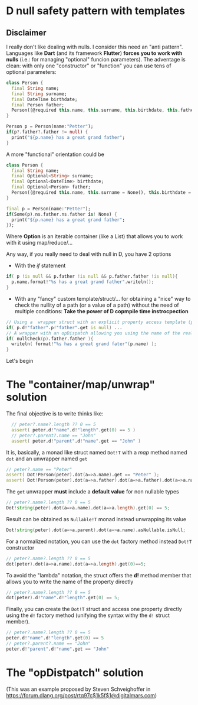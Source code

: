 # D null safety pattern with templates

## Disclaimer

I really don't like dealing with nulls.  I consider this need an "anti pattern".  
Languages like **Dart** (and its framework **Flutter**) **forces you to work with nulls** (i.e.: for managing "optional" funcion parameters).  The adventage is clean: with only one "constructor" or "function" you can use tens of optional parameters:

```Dart
class Person {
  final String name;
  final String surname;
  final DateTime birthdate;
  final Person father;
  Person({@required this.name, this.surname, this.birthdate, this.father});
}

Person p = Person(name:"Petter");
if(p?.father?.father != null) {
  print("${p.name} has a great grand father";
}
```

A more "functional" orientation could be

```Dart
class Person {
  final String name;
  final Optional<String> surname;
  final Optional<DateTime> birthdate;
  final Optional<Person> father;
  Person({@required this.name, this.surname = None(), this.birthdate = None(), this.father = None()});
}

final p = Person(name:"Petter");
if(Some(p).ns.father.ns.father is! None) {
  print("${p.name} has a great grand father";
});
```

Where **Option** is an iterable container (like a List) that allows you to work with it using map/reduce/...

Any way, if you really need to deal with null in D, you have 2 options

* With the *if* statement

```D
if( p !is null && p.father !is null && p.father.father !is null){
  p.name.format!"%s has a great grand father".writeln();
}
```
* With any "fancy" custom template/struct/... for obtaining a "nice" way to check the nullity of a path (or a value of a path) without the need of multiple conditions:  **Take the power of D copmpile time instrocpection**

```D
// Using a  wrapper struct with an explicit property access template (p!"father" is similar to map!"a.father") and an uwrapper method (get)
if( p.d!"father".p!"father".get is null) ...
// A wrapper with an opDispatch allowing you using the name of the real properties to check it's nullity:
if( nullCheck(p).father.father ){
  writeln( format!"%s has a great grand fater"(p.name) );
}
```

Let's begin

# The  "container/map/unwrap" solution

The final objective is to write thinks like:
```D
  // peter?.name?.length ?? 0 == 5
  assert( peter.d!"name".d!"length".get(0) == 5 )
  // peter?.parent?.name == "John"
  assert( peter.d!"parent".d!"name".get == "John" )
```
  
It is, basically, a monad like struct named ``Dot!T`` with a *map* method named ``dot`` and an unwrapper named ``get``

```D
// peter?.name == "Peter"
assert( Dot!Person(peter).dot(a=>a.name).get == "Peter" );
assert( Dot!Person(peter).dot(a=>a.father).dot(a=>a.father).dot(a=>a.name).get is null );
```

The ``get`` unwrapper **must** include a **default value** for non nullable types
  
```D
// peter?.name?.length ?? 0 == 5
Dot!string(peter).dot(a=>a.name).dot(a=>a.length).get(0) == 5;
```

Result can be obtained as ``Nullable!T`` monad instead unwrapping its value

```D
Dot!string(peter).dot(a=>a.parent).dot(a=>a.name).asNullable.isNull;
```

For a normalized notation, you can use the ``dot`` factory method instead ``Dot!T`` constructor

```D
// peter?.name?.length ?? 0 == 5
dot(peter).dot(a=>a.name).dot(a=>a.length).get(0)==5;
```

To avoid the "lambda" notation, the struct offers the **d!** method member that allows you to write the name of the property directly

```D
// peter?.name?.length ?? 0 == 5
dot(peter).d!"name".d!"length".get(0) == 5;
```

Finally, you can create the ``Dot!T`` struct and access one property directly using the **``d!``** factory method (unifying the syntax withy the ``d!`` struct member).

```D
// peter?.name?.length ?? 0 == 5
peter.d!"name".d!"length".get(0) == 5
// peter?.parent?.name == "John"
peter.d!"parent".d!"name".get == "John"
```

# The "opDistpatch" solution

(This was an example proposed by Steven Schveighoffer in https://forum.dlang.org/post/rtq97c$1k5f$1@digitalmars.com)
